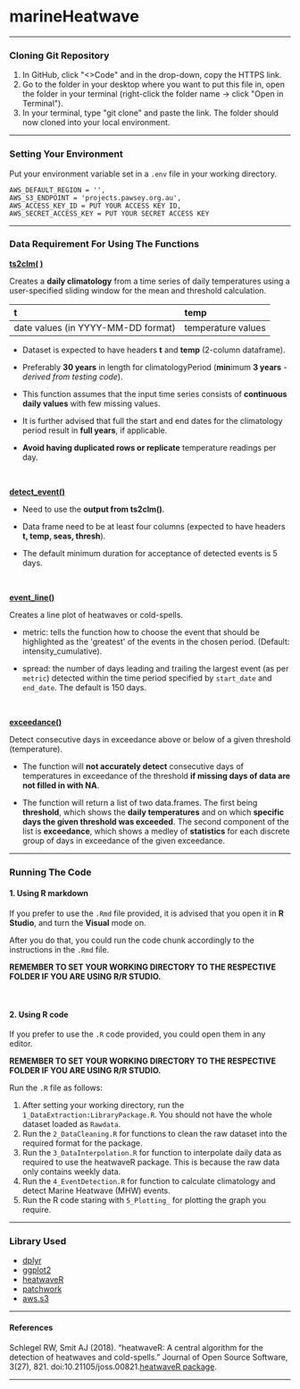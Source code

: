 # marineHeatwave
<hr>

### Cloning Git Repository
1. In GitHub, click "<>Code" and in the drop-down, copy the HTTPS link.
2. Go to the folder in your desktop where you want to put this file in, open the folder in your terminal (right-click the folder name -> click "Open in Terminal").
3. In your terminal, type "git clone" and paste the link. The folder should now cloned into your local environment.

<hr>

### Setting Your Environment
Put your environment variable set in a `.env` file in your working directory.
```
AWS_DEFAULT_REGION = '', 
AWS_S3_ENDPOINT = 'projects.pawsey.org.au', 
AWS_ACCESS_KEY_ID = PUT YOUR ACCESS KEY ID, 
AWS_SECRET_ACCESS_KEY = PUT YOUR SECRET ACCESS KEY
```

<hr>

### Data Requirement For Using The Functions
[**ts2clm( )**](https://robwschlegel.github.io/heatwaveR/reference/ts2clm.html)

Creates a **daily climatology** from a time series of daily temperatures using a user-specified sliding window for the mean and threshold calculation.

| t                                  | temp               |
|:-----------------------------------|:-------------------|
| date values (in YYYY-MM-DD format) | temperature values |

-   Dataset is expected to have headers **t** and **temp** (2-column dataframe).

-   Preferably **30 years** in length for climatologyPeriod (**min**imum **3 years** *- derived from testing code*).

-   This function assumes that the input time series consists of **continuous daily values** with few missing values.

-   It is further advised that full the start and end dates for the climatology period result in **full years**, if applicable.

-   **Avoid having duplicated rows or replicate** temperature readings per day.

</br>   

[**detect_event()**](https://robwschlegel.github.io/heatwaveR/reference/detect_event.html)

-   Need to use the **output from ts2clm()**.

-   Data frame need to be at least four columns (expected to have headers **t, temp, seas, thresh**).

-   The default minimum duration for acceptance of detected events is 5 days.

</br>

[**event_line()**](https://robwschlegel.github.io/heatwaveR/reference/event_line.html)

Creates a line plot of heatwaves or cold-spells.

-   metric: tells the function how to choose the event that should be highlighted as the 'greatest' of the events in the chosen period. (Default: intensity_cumulative).

-   spread: the number of days leading and trailing the largest event (as per `metric`) detected within the time period specified by `start_date` and `end_date`. The default is 150 days.

</br>

[**exceedance()**](https://robwschlegel.github.io/heatwaveR/reference/exceedance.html)

Detect consecutive days in exceedance above or below of a given threshold (temperature).

-   The function will **not accurately detect** consecutive days of temperatures in exceedance of the threshold **if missing days of data are not filled in with NA**.

-   The function will return a list of two data.frames. The first being **threshold**, which shows the **daily temperatures** and on which **specific days the given threshold was exceeded**. The second component of the list is **exceedance**, which shows a medley of **statistics** for each discrete group of days in exceedance of the given exceedance.

<hr>

### Running The Code

#### 1. Using R markdown
If you prefer to use the `.Rmd` file provided, it is advised that you open it in **R Studio**, and turn the **Visual** mode on.

After you do that, you could run the code chunk accordingly to the instructions in the `.Rmd` file.

**REMEMBER TO SET YOUR WORKING DIRECTORY TO THE RESPECTIVE FOLDER IF YOU ARE USING R/R STUDIO.**

</br>

#### 2. Using R code
If you prefer to use the `.R` code provided, you could open them in any editor.

**REMEMBER TO SET YOUR WORKING DIRECTORY TO THE RESPECTIVE FOLDER IF YOU ARE USING R/R STUDIO.**

Run the `.R` file as follows:
1. After setting your working directory, run the `1_DataExtraction:LibraryPackage.R`. You should not have the whole dataset loaded as `Rawdata`.
2. Run the `2_DataCleaning.R` for functions to clean the raw dataset into the required format for the package.
3. Run the `3_DataInterpolation.R` for function to interpolate daily data as required to use the heatwaveR package. This is because the raw data only contains weekly data.
4. Run the `4_EventDetection.R` for function to calculate climatology and detect Marine Heatwave (MHW) events.
5. Run the R code staring with `5_Plotting_` for plotting the graph you require.

<hr>

### Library Used
   - [dplyr](https://rdocumentation.org/packages/dplyr/versions/1.0.10)
   - [ggplot2](https://rdocumentation.org/packages/ggplot2/versions/3.5.0)
   - [heatwaveR](https://rdocumentation.org/packages/heatwaveR/versions/0.4.6)
   - [patchwork](https://www.rdocumentation.org/packages/patchwork/versions/1.2.0/topics/patchwork-package)
   - [aws.s3](https://rdocumentation.org/packages/aws.s3/versions/0.3.21)

<hr>

#### **References**
Schlegel RW, Smit AJ (2018). “heatwaveR: A central algorithm for the detection of heatwaves and cold-spells.” Journal of Open Source Software, 3(27), 821. doi:10.21105/joss.00821.[heatwaveR package](https://robwschlegel.github.io/heatwaveR/index.html).

<hr>